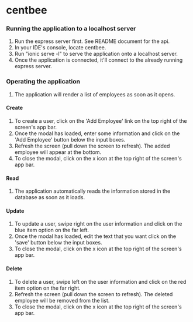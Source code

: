 # centbee

### Running the application to a localhost server
1. Run the express server first. See README document for the api. 
2. In your IDE's console, locate centbee.
3. Run "ionic serve -l" to serve the application onto a localhost server.
4. Once the application is connected, it'll connect to the already running express server.

### Operating the application
1. The application will render a list of employees as soon as it opens.

#### Create
1. To create a user, click on the 'Add Employee' link on the top right of the screen's app bar.
2. Once the modal has loaded, enter some information and click on the 'Add Employee' button below the input boxes.
3. Refresh the screen (pull down the screen to refresh). The added employee will appear at the bottom.
4. To close the modal, click on the x icon at the top right of the screen's app bar.

#### Read
1. The application automatically reads the information stored in the database as soon as it loads.

#### Update
1. To update a user, swipe right on the user information and click on the blue item option on the far left.
2. Once the modal has loaded, edit the text that you want click on the 'save' button below the input boxes.
3. To close the modal, click on the x icon at the top right of the screen's app bar.

#### Delete
1. To delete a user, swipe left on the user information and click on the red item option on the far right.
2. Refresh the screen (pull down the screen to refresh). The deleted employee will be removed from the list.
3. To close the modal, click on the x icon at the top right of the screen's app bar.
